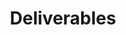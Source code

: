 ---
layout: default
type: deliverables
sortorder: 4.9
title: "Deliverables"
deck: "Page layout grids create structure and harmony on the page."
resources: |

---